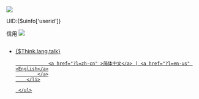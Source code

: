 <!DOCTYPE html>
<html lang="zh-CN">
<meta name="viewport" content="width=device-width, initial-scale=1, maximum-scale=1, user-scalable=no">
<title>用户中心</title>
<link rel="stylesheet" href="__WCSS__/style.css">
<link rel="stylesheet" href="__WCSS__/meCen.css">
<script src="__WJS__/jquery1.11.1.min.js"></script>
<script type="text/javascript" src="__WJS__/jquery.glide.min.js"></script>
<script type="text/javascript" src="__COM__/layer/layer.js"></script>
<script type="text/javascript" src="__COM__/js/index.js"></script>

<body class="bg96">
<div class="header">
    <div class="userInfo">
		<a href="{:U('User/Personal')}"><div class="toux_icon"><img src="__IMGHEAD__/{$uinfo['img_head']}"></div></a>
    	<div class="uid_xy">
    		<p>UID:{$uinfo['userid']}</p>
    		<p>信用
			<for start="0" end="$uinfo['user_credit']">
				<span><img src="__WIMG__/aix-icon.png"></span>
			</for>
			</p>
    	</div>	
    </div>
    <div class="header_r"> <a href="{:U('User/Personal')}"><img src="__WIMG__/shez-icon.png" alt=""></a></div>
</div>

 <div class="cen_icon">
 	 <ul>
 	 	<li>
 	 		<a href="{:U('Index/turnout')}">
				<p>{$Think.lang.talk}</p>

				<a href="?l=zh-cn" >简体中文</a> | <a href="?l=en-us" >English</a>
 	 		</a>
 	 	</li>

 	 </ul>
 </div>
</div>

</body>

</html>
